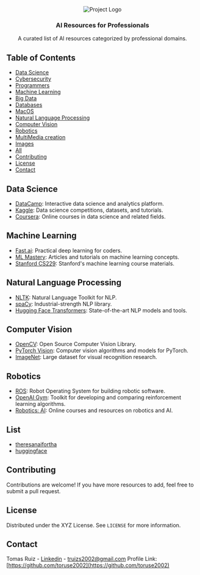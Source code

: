 <!-- Project Title -->
<p align="center">
  <img src="https://images.unsplash.com/photo-1655891709738-a48aad482a3d?ixlib=rb-4.0.3&ixid=M3wxMjA3fDB8MHxwaG90by1wYWdlfHx8fGVufDB8fHx8fA%3D%3D&auto=format&fit=crop&w=1632&q=80" alt="Project Logo">
  <h3 align="center">AI Resources for Professionals</h3>
  <p align="center">
    A curated list of AI resources categorized by professional domains.
    <br>
<!--     <a href="https://github.com/yourusername/ai-professional-resources"><strong>Explore the resources »</strong></a> -->
  </p>
</p>

<!-- Table of Contents -->
## Table of Contents

- [Data Science](#data-science)
- [Cybersecurity](#cybersecurity)
- [Programmers](#Programmers)
- [Machine Learning](#machine-learning)
- [Big Data](#big-data)
- [Databases](#databases)
- [MacOS](#mac-users)
- [Natural Language Processing](#natural-language-processing)
- [Computer Vision](#computer-vision)
- [Robotics](#robotics)
- [MultiMedia creation](#multimedia)
- [Images](#images)
- [All](#list)
- [Contributing](#contributing)
- [License](#license)
- [Contact](#contact)


<!-- Data Science -->
## Data Science
- [DataCamp](https://www.datacamp.com/): Interactive data science and analytics platform.
- [Kaggle](https://www.kaggle.com/): Data science competitions, datasets, and tutorials.
- [Coursera](https://www.coursera.org/): Online courses in data science and related fields.

<!-- Machine Learning -->
## Machine Learning
- [Fast.ai](https://www.fast.ai/): Practical deep learning for coders.
- [ML Mastery](https://machinelearningmastery.com/): Articles and tutorials on machine learning concepts.
- [Stanford CS229](http://cs229.stanford.edu/): Stanford's machine learning course materials.

<!-- Natural Language Processing -->
## Natural Language Processing
- [NLTK](https://www.nltk.org/): Natural Language Toolkit for NLP.
- [spaCy](https://spacy.io/): Industrial-strength NLP library.
- [Hugging Face Transformers](https://huggingface.co/transformers/): State-of-the-art NLP models and tools.

<!-- Computer Vision -->
## Computer Vision
- [OpenCV](https://opencv.org/): Open Source Computer Vision Library.
- [PyTorch Vision](https://pytorch.org/vision/): Computer vision algorithms and models for PyTorch.
- [ImageNet](http://www.image-net.org/): Large dataset for visual recognition research.

<!-- Robotics -->
## Robotics
- [ROS](https://www.ros.org/): Robot Operating System for building robotic software.
- [OpenAI Gym](https://gym.openai.com/): Toolkit for developing and comparing reinforcement learning algorithms.
- [Robotics: AI](https://roboticsai.github.io/): Online courses and resources on robotics and AI.

## List
- [theresanaifortha](https://theresanaiforthat.com/)
- [huggingface](https://huggingface.co/)

<!-- Contributing -->
## Contributing
Contributions are welcome! If you have more resources to add, feel free to submit a pull request.

<!-- License -->
## License
Distributed under the XYZ License. See `LICENSE` for more information.

<!-- Contact -->
## Contact
Tomas Ruiz - [Linkedin](https://www.linkedin.com/in/tomas-ruiz-serrano/) - truizs2002@gmail.com
Profile Link: [https://github.com/toruse2002](https://github.com/toruse2002)
